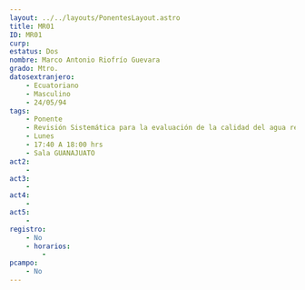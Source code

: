 ```yaml
---
layout: ../../layouts/PonentesLayout.astro
title: MR01
ID: MR01
curp: 
estatus: Dos
nombre: Marco Antonio Riofrío Guevara
grado: Mtro.
datosextranjero:
    - Ecuatoriano
    - Masculino
    - 24/05/94
tags:
    - Ponente
    - Revisión Sistemática para la evaluación de la calidad del agua referente a la contaminación de metales pesados en las microcuencas de la provincia de Cotopaxi. (Ecuador)
    - Lunes
    - 17:40 A 18:00 hrs
    - Sala GUANAJUATO
act2: 
    - 
act3: 
    - 
act4: 
    - 
act5: 
    - 
registro:
    - No
    - horarios:
        -
pcampo:
    - No
---
```

